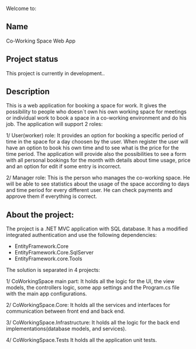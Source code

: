 Welcome to:
## Name
Co-Working Space Web App

## Project status
This project is currently in development..

## Description
This is a web application for booking a space for work. It gives the possibility to people who doesn`t own his own working space for meetings or individual work to book a space in a co-working environment and do his job. 
The application will support 2 roles:

1/ User(worker) role:
It provides an option for booking a specific period of time in the space for a day choosen by the user.
When register the user will have an option to book his own time and to see what is the price for the time period. The application will provide also the possibilities to see a form with all personal bookings for the month with details about time usage, price and an option for edit if some entry is incorrect.

2/ Manager role:
This is the person who manages the co-working space. He will be able to see statistics about the usage of the space according to days and time period for every different user. He can check payments and approve them if everything is correct.

## About the project:
The project is a .NET MVC application with SQL database. It has a modified integrated authentication and use the following dependencies:
- EntityFramework.Core
- EntityFramework.Core.SqlServer
- EntityFramework.core.Tools

The solution is separated in 4 projects:

1/ CoWorkingSpace main part:
It holds all the logic for the UI, the view models, the controllers logic, some app settings and the Program.cs file with the main app configurations. 

2/ CoWorkingSpace.Core:
It holds all the services and interfaces for communication between front end and back end.

3/ CoWorkingSpace.Infrastructure:
It holds all the logic for the back end implementations(database models, and services).

4/ CoWorkingSpace.Tests
It holds all the application unit tests.